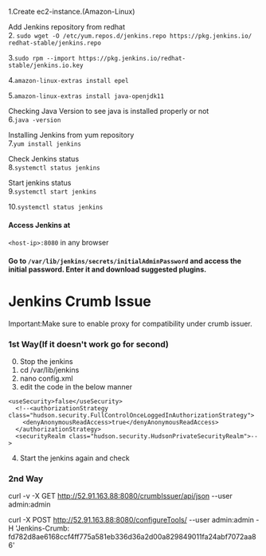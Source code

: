 1.Create ec2-instance.(Amazon-Linux)  

Add Jenkins repository from redhat   
2. ```sudo wget -O /etc/yum.repos.d/jenkins.repo https://pkg.jenkins.io/ redhat-stable/jenkins.repo```  

3.```sudo rpm --import https://pkg.jenkins.io/redhat-stable/jenkins.io.key```    

4.```amazon-linux-extras install epel```  

5.```amazon-linux-extras install java-openjdk11```       

Checking Java Version to see java is installed properly or not   
6.```java -version```  

Installing Jenkins from yum repository  
7.```yum install jenkins```  

Check Jenkins status  
8.```systemctl status jenkins```   

Start jenkins status  
9.```systemctl start jenkins```  

10.```systemctl status jenkins```    

#### Access Jenkins at  
```<host-ip>:8080``` in any browser

#### Go to ``` /var/lib/jenkins/secrets/initialAdminPassword ``` and access the initial password. Enter it and download suggested plugins.

# Jenkins Crumb Issue  
Important:Make sure to enable proxy for compatibility under crumb issuer.
### 1st Way(If it doesn't work go for second)  
0. Stop the jenkins
1. cd /var/lib/jenkins  
2. nano config.xml  
3. edit the code in the below manner
```
<useSecurity>false</useSecurity>
  <!--<authorizationStrategy class="hudson.security.FullControlOnceLoggedInAuthorizationStrategy">
    <denyAnonymousReadAccess>true</denyAnonymousReadAccess>
  </authorizationStrategy>
  <securityRealm class="hudson.security.HudsonPrivateSecurityRealm">-->
```
4. Start the jenkins again and check  

### 2nd Way  
curl -v -X GET http://52.91.163.88:8080/crumbIssuer/api/json --user admin:admin

curl -X POST http://52.91.163.88:8080/configureTools/ --user admin:admin -H 'Jenkins-Crumb: fd782d8ae6168ccf4ff775a581eb336d36a2d00a829849011fa24abf7072aa86'